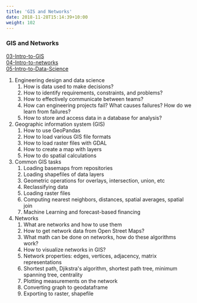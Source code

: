 ```yaml
---
title: 'GIS and Networks'
date: 2018-11-28T15:14:39+10:00
weight: 102
---
```


### GIS and Networks

[03-Intro-to-GIS](https://github.com/bwsi-hadr/03-Intro-to-GIS)  
[04-Intro-to-networks](https://github.com/bwsi-hadr/04-Intro-to-networks)  
[05-Intro-to-Data-Science](https://github.com/bwsi-hadr/05-Intro-to-Data-Science)

1. Engineering design and data science
   1. How is data used to make decisions?
   2. How to identify requirements, constraints, and problems?
   3. How to effectively communicate between teams?
   4. How can engineering projects fail? What causes failures? How do we learn from failures?
   5. How to store and access data in a database for analysis?
2. Geographic information system (GIS)
   1. How to use GeoPandas
   2. How to load various GIS file formats
   3. How to load raster files with GDAL
   4. How to create a map with layers
   5. How to do spatial calculations
3. Common GIS tasks
   1. Loading basemaps from repositories
   2. Loading shapefiles of data layers
   3. Geometric operations for overlays, intersection, union, etc
   4. Reclassifying data
   5. Loading raster files
   6. Computing nearest neighbors, distances, spatial averages, spatial join
   7. Machine Learning and forecast-based financing
4. Networks
   1. What are networks and how to use them
   2. How to get network data from Open Street Maps?
   3. What math can be done on networks, how do these algorithms work?
   4. How to visualize networks in GIS?
   5. Network properties: edges, vertices, adjacency, matrix representations
   6. Shortest path, Djikstra&#39;s algorithm, shortest path tree, minimum spanning tree, centrality
   7. Plotting measurements on the network
   8. Converting graph to geodataframe
   9. Exporting to raster, shapefile
